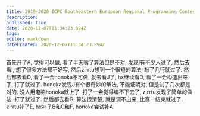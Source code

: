 ```yaml
---
title: 2019-2020 ICPC Southeastern European Regional Programming Contest (SEERC 2019)
description: 
published: true
date: 2020-12-07T11:34:23.894Z
tags: 
editor: markdown
dateCreated: 2020-12-07T11:34:23.894Z
---
```


首先开了A, 觉得可以做, 看了半天嘴了算法但是不对, 发现I有不少人过了, 然后去看I, 想了很多方法都不好写, 然后zirrtu想到一个很短的算法, 敲了几行就过了.
然后都去看D, 看了一会honoka不可做, 就去看J了, hx继续看D, 看了一会构造出来了, 打了就过了. 
honoka发现J有个很奇妙的解法, 不能证明对, 但是试了几次都是对的, 没人用电脑honoka就上了, 打了一会觉得编不下去了, zirrtu发现了简单的做法, 打了就过了.
然后都去看G, 算法很清楚, 就是调不出来. 比赛一结束就过了.
zirrtu补了E, hx补了B和G和F, honoka尝试补A.
